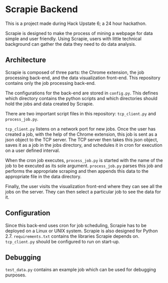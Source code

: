 Scrapie Backend
===============

This is a project made during Hack Upstate 6; a 24 hour hackathon.

Scrapie is designed to make the process of mining a webpage for data simple and user friendly. Using Scrapie, users with little technical background can gather the data they need to do data analysis.

Architecture
------------

Scrapie is composed of three parts: the Chrome extension, the job processing back-end, and the data visualization front-end. This repository contains only the job processing back-end.

The configurations for the back-end are stored in `config.py`. This defines which directory contains the python scripts and which directories should hold the jobs and data created by Scrapie.

There are two important script files in this repository: `tcp_client.py` and `process_job.py`.

`tcp_client.py` listens on a network port for new jobs. Once the user has created a job, with the help of the Chrome extension, this job is sent as a json object to the TCP server. The TCP server then takes this json object, saves it as a job in the jobs directory, and schedules it in cron for execution on a user defined interval.

When the cron job executes, `process_job.py` is started with the name of the job to be executed as its sole argument. `process_job.py` parses this job and performs the appropriate scraping and then appends this data to the appropriate file in the data directory.

Finally, the user visits the visualization front-end where they can see all the jobs on the server. They can then select a particular job to see the data for it.

Configuration
-------------

Since this back-end uses cron for job scheduling, Scrapie has to be deployed on a Linux or UNIX system. Scrapie is also designed for Python 2.7. `requirements.txt` contains the libraries Scrapie depends on. `tcp_client.py` should be configured to run on start-up.

Debugging
---------

`test_data.py` contains an example job which can be used for debugging purposes.